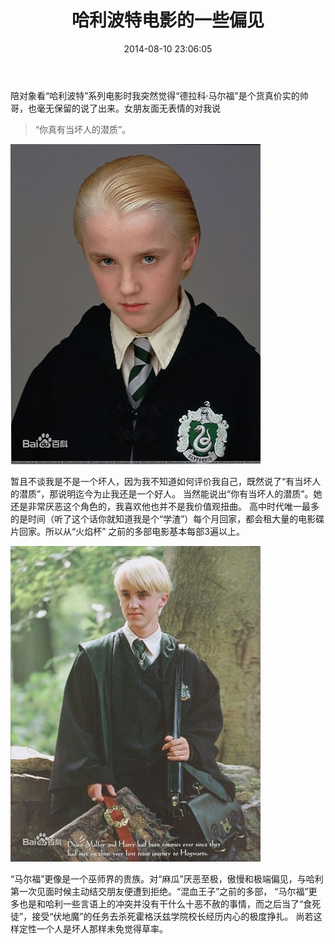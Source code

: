 ﻿---
layout: post
title: "哈利波特电影的一些偏见"
date: 2014-08-10 23:06:05
categories: 
- 生活娱乐 
tags: 
- 电影
- 哈利波特
---


陪对象看“哈利波特”系列电影时我突然觉得“德拉科·马尔福”是个货真价实的帅哥，也毫无保留的说了出来。女朋友面无表情的对我说

  > “你真有当坏人的潜质”。

<img src="/static/image/hlbt1.jpg" title="hlbt1" width="400"/>

暂且不谈我是不是一个坏人，因为我不知道如何评价我自己，既然说了“有当坏人的潜质”，那说明迄今为止我还是一个好人。
当然能说出“你有当坏人的潜质”。她还是非常厌恶这个角色的，我喜欢他也并不是我价值观扭曲。
高中时代唯一最多的是时间（听了这个话你就知道我是个“学渣”）每个月回家，都会租大量的电影碟片回家。所以从“火焰杯” 之前的多部电影基本每部3遍以上。

<img src="/static/image/hlbt2.jpg" title="hlbt2" width="400"/>


“马尔福”更像是一个巫师界的贵族。对“麻瓜”厌恶至极，傲慢和极端偏见，与哈利第一次见面时候主动结交朋友便遭到拒绝。“混血王子”之前的多部，
“马尔福”更多也是和哈利一些言语上的冲突并没有干什么十恶不赦的事情，而之后当了“食死徒”，接受“伏地魔”的任务去杀死霍格沃兹学院校长经历内心的极度挣扎。
尚若这样定性一个人是坏人那样未免觉得草率。